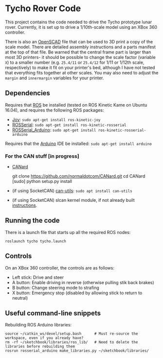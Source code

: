 # Tycho Rover Code

This project contains the code needed to drive the Tycho prototype lunar rover.  Currently, it is set up to drive a 1/10th-scale model using an XBox 360 controller.

There is also an [OpenSCAD][] file that can be used to 3D print a copy of the scale model.  There are detailed assembly instructions and a parts manifest at the top of that file.  Be warned that the central frame part is larger than most 3D printers- it should be possible to change the scale factor (variable `X`) to a smaller number (e.g. `25.4/11` or `25.4/12` for 1/11 or 1/12th scale, respectively) to make it fit on your printer's bed, although I have not tested that everything fits together at other scales.  You may also need to adjust the `margin` and `innermargin` variables for your printer.

## Dependencies

Requires that [ROS][] be installed (tested on ROS Kinetic Kame on Ubuntu 16.04), and requires the following ROS packages: 
- [Joy][]: `sudo apt-get install ros-kinetic-joy`
- [ROSSerial][]: `sudo apt-get install ros-kinetic-rosserial`
- [ROSSerial_Arduino][]: `sudo apt-get install ros-kinetic-rosserial-arduino`

Requires that the [Arduino][] IDE be installed: `sudo apt-get install arduino`

### For the CAN stuff [in progress]

- [CANard][]

    git clone https://github.com/normaldotcom/CANard.git
    cd CANard
    [sudo] python setup.py install

- (if using SocketCAN) [can-utils][]: `sudo apt install can-utils`
- (if using SocketCAN) slcan kernel module, if not already built [instructions](https://wiki.linklayer.com/index.php/CANtact_on_Raspberry_Pi).

## Running the code

There is a launch file that starts up all the required ROS nodes:

    roslaunch tycho tycho.launch


## Controls

On an XBox 360 controller, the controls are as follows:
- Left stick: Drive and steer
- A button: Enable driving in reverse (otherwise pulling stik back brakes)
- B button: Change steering mode to strafing
- X button: Emergency stop (disabled by allowing stick to return to neutral)


## Useful command-line snippets

Rebuilding ROS Arduino libraries:

    source ~/catkin_ws/devel/setup.bash      # Must re-source the workspace, even if you already have?
    rm -rf ~/sketchbook/libraries/ros_lib/   # Need to delete the libraries before rebuilding them
    rosrun rosserial_arduino make_libraries.py ~/sketchbook/libraries/


[ROS]: http://wiki.ros.org/ROS/Installation
[Joy]: http://wiki.ros.org/joy
[ROSSerial]: http://wiki.ros.org/rosserial
[ROSSerial_Arduino]: http://wiki.ros.org/rosserial_arduino
[Arduino]: http://arduino.cc
[OpenSCAD]: http://www.openscad.org
[can-utils]: https://github.com/linux-can/can-utils
[CANard]: https://github.com/normaldotcom/CANard
